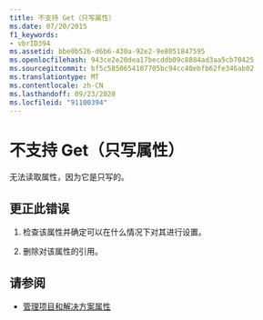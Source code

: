 ```yaml
---
title: 不支持 Get（只写属性）
ms.date: 07/20/2015
f1_keywords:
- vbrID394
ms.assetid: bbe0b526-d6b6-430a-92e2-9e8051847595
ms.openlocfilehash: 943ce2e20dea17becddb09c8884ad3aa5cb70425
ms.sourcegitcommit: bf5c5850654187705bc94cc40ebfb62fe346ab02
ms.translationtype: MT
ms.contentlocale: zh-CN
ms.lasthandoff: 09/23/2020
ms.locfileid: "91100394"
---
```

# <a name="get-not-supported-write-only-property"></a>不支持 Get（只写属性）

无法读取属性，因为它是只写的。  
  
## <a name="to-correct-this-error"></a>更正此错误  
  
1. 检查该属性并确定可以在什么情况下对其进行设置。  
  
2. 删除对该属性的引用。  
  
## <a name="see-also"></a>请参阅

- [管理项目和解决方案属性](/visualstudio/ide/managing-project-and-solution-properties)

